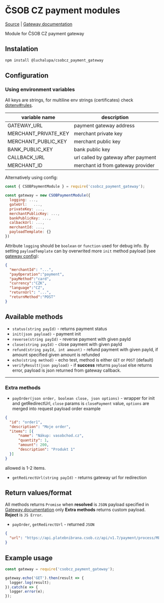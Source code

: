 # ČSOB CZ payment modules

[Source](https://github.com/mival/csob_gateway) |
[Gateway documentation](https://github.com/csob/paymentgateway)

Module for ČSOB CZ payment gateway

## Instalation

```sh
npm install @luchalupa/csobcz_payment_gateway
```

## Configuration
### Using environment variables
All keys are strings, for multiline env strings (certificates) check [dotenv#rules](https://www.npmjs.com/package/dotenv#rules).

|variable name | description|
|--------------|------------|
|GATEWAY_URL | payment gateway address|
|MERCHANT_PRIVATE_KEY | merchant private key|
|MERCHANT_PUBLIC_KEY | merchant public key|
|BANK_PUBLIC_KEY | bank public key |
|CALLBACK_URL | url called by gateway after payment|
|MERCHANT_ID | merchant id from gateway provider|

Alternatively using config:
```javascript
const { CSOBPaymentModule } = require('csobcz_payment_gateway');

const gateway = new CSOBPaymentModule({
  logging: ...,
  gateUrl:   ...,
  privateKey: ...,
  merchantPublicKey: ...,
  bankPublicKey: ...,
  calbackUrl: ...,
  merchantId: ...,
  payloadTemplate: {}
})
```

Attribute ```logging``` should be ```boolean``` or ```function``` used for debug info. By setting ```payloadTemplate``` can by overwrited more ```init``` method payload (see [gateway config](https://github.com/csob/paymentgateway/wiki/eAPI-v1.7#-post-httpsapiplatebnibranacsobczapiv17paymentinit-)):

```json
{
  "merchantId": "...",
  "payOperation":"payment",
  "payMethod":"card",
  "currency":"CZK",
  "language":"CZ",
  "returnUrl": "...",
  "returnMethod":"POST"
}
```

## Available methods
* ```status(string payId)``` - returns payment status
* ```init(json payload)``` - payment init
* ```reverse(string payId)``` - reverse payment with given payId
* ```close(string payId)``` - close payment with given payId
* ```refund(string payId, int amount)``` - refund payment with given payId, if
amount specified given amount is refunded
* ```echo(string method)``` - echo test, method is either ```GET``` or ```POST``` (default)
* ```verifyResult(json payload)``` - if **success** returns ```payload``` else returns error,
payload is json returned from gateway callback.
-------------------

### Extra methods
* ```payOrder(json order, boolean close, json options)``` - wrapper for init and getRedirectUrl, ```close``` params is ```closePayment``` value, ```options``` are merged into request payload
order example
```json
{
  "id": "order1",
  "description": "Moje order",
  "items": [{
      "name": "Nákup: vasobchod.cz",
      "quantity": 1,
      "amount": 200,
      "description": "Produkt 1"
  }]
}
```
allowed is 1-2 items.
* ```getRedirectUrl(string payId)``` - returns gateway url for redirection

## Return values/format
All methods returns ```Promise``` when **resolved** is ```JSON``` payload specified in
[Gateway documentation](https://github.com/csob/paymentgateway) only **Extra methods** returns custom payload. **Reject** is ```JS Error```.

* ```payOrder```, ```getRedirectUrl``` - returned ```JSON```
```json
{
  "url": "https://api.platebnibrana.csob.cz/api/v1.7/payment/process/MERCHANDID/PAYID/20180504105513/KZr8D0z%2FVYFlX2fy0bs2NTafv...."
}
```

## Example usage

```javascript
const gateway = require('csobcz_payment_gateway');

gateway.echo('GET').then(result => {
  logger.log(result);
}).catch(e => {
  logger.error(e);
});
```
